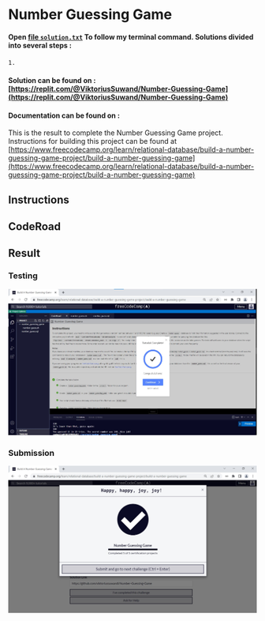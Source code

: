 # Number Guessing Game
#### Open [file `solution.txt`](solution.txt) To follow my terminal command. Solutions divided into several steps :
    1. 

#### Solution can be found on : [https://replit.com/@ViktoriusSuwand/Number-Guessing-Game](https://replit.com/@ViktoriusSuwand/Number-Guessing-Game)


#### Documentation can be found on :

This is the result to complete the Number Guessing Game project. 
Instructions for building this project can be found at [https://www.freecodecamp.org/learn/relational-database/build-a-number-guessing-game-project/build-a-number-guessing-game](https://www.freecodecamp.org/learn/relational-database/build-a-number-guessing-game-project/build-a-number-guessing-game)

## Instructions

## CodeRoad

## Result

### Testing
![Testing](testing.jpg)

### Submission
![Submission](submission.jpg)
